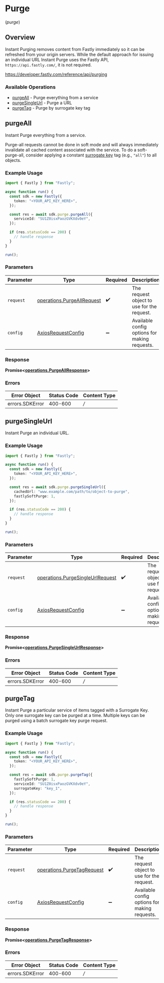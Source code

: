 # Purge
(*purge*)

## Overview

Instant Purging removes content from Fastly immediately so it can be refreshed from your origin servers. While the default approach for issuing an individual URL Instant Purge uses the Fastly API, `https://api.fastly.com/`, it is not required.

<https://developer.fastly.com/reference/api/purging>
### Available Operations

* [purgeAll](#purgeall) - Purge everything from a service
* [purgeSingleUrl](#purgesingleurl) - Purge a URL
* [purgeTag](#purgetag) - Purge by surrogate key tag

## purgeAll

Instant Purge everything from a service.

Purge-all requests cannot be done in soft mode and will always immediately invalidate all cached content associated with the service. To do a soft-purge-all, consider applying a constant [surrogate key](https://docs.fastly.com/en/guides/getting-started-with-surrogate-keys) tag (e.g., `"all"`) to all objects.


### Example Usage

```typescript
import { Fastly } from "Fastly";

async function run() {
  const sdk = new Fastly({
    token: "<YOUR_API_KEY_HERE>",
  });

  const res = await sdk.purge.purgeAll({
    serviceId: "SU1Z0isxPaozGVKXdv0eY",
  });

  if (res.statusCode == 200) {
    // handle response
  }
}

run();
```

### Parameters

| Parameter                                                                    | Type                                                                         | Required                                                                     | Description                                                                  |
| ---------------------------------------------------------------------------- | ---------------------------------------------------------------------------- | ---------------------------------------------------------------------------- | ---------------------------------------------------------------------------- |
| `request`                                                                    | [operations.PurgeAllRequest](../../sdk/models/operations/purgeallrequest.md) | :heavy_check_mark:                                                           | The request object to use for the request.                                   |
| `config`                                                                     | [AxiosRequestConfig](https://axios-http.com/docs/req_config)                 | :heavy_minus_sign:                                                           | Available config options for making requests.                                |


### Response

**Promise<[operations.PurgeAllResponse](../../sdk/models/operations/purgeallresponse.md)>**
### Errors

| Error Object    | Status Code     | Content Type    |
| --------------- | --------------- | --------------- |
| errors.SDKError | 400-600         | */*             |

## purgeSingleUrl

Instant Purge an individual URL.

### Example Usage

```typescript
import { Fastly } from "Fastly";

async function run() {
  const sdk = new Fastly({
    token: "<YOUR_API_KEY_HERE>",
  });

  const res = await sdk.purge.purgeSingleUrl({
    cachedUrl: "www.example.com/path/to/object-to-purge",
    fastlySoftPurge: 1,
  });

  if (res.statusCode == 200) {
    // handle response
  }
}

run();
```

### Parameters

| Parameter                                                                                | Type                                                                                     | Required                                                                                 | Description                                                                              |
| ---------------------------------------------------------------------------------------- | ---------------------------------------------------------------------------------------- | ---------------------------------------------------------------------------------------- | ---------------------------------------------------------------------------------------- |
| `request`                                                                                | [operations.PurgeSingleUrlRequest](../../sdk/models/operations/purgesingleurlrequest.md) | :heavy_check_mark:                                                                       | The request object to use for the request.                                               |
| `config`                                                                                 | [AxiosRequestConfig](https://axios-http.com/docs/req_config)                             | :heavy_minus_sign:                                                                       | Available config options for making requests.                                            |


### Response

**Promise<[operations.PurgeSingleUrlResponse](../../sdk/models/operations/purgesingleurlresponse.md)>**
### Errors

| Error Object    | Status Code     | Content Type    |
| --------------- | --------------- | --------------- |
| errors.SDKError | 400-600         | */*             |

## purgeTag

Instant Purge a particular service of items tagged with a Surrogate Key. Only one surrogate key can be purged at a time. Multiple keys can be purged using a batch surrogate key purge request.

### Example Usage

```typescript
import { Fastly } from "Fastly";

async function run() {
  const sdk = new Fastly({
    token: "<YOUR_API_KEY_HERE>",
  });

  const res = await sdk.purge.purgeTag({
    fastlySoftPurge: 1,
    serviceId: "SU1Z0isxPaozGVKXdv0eY",
    surrogateKey: "key_1",
  });

  if (res.statusCode == 200) {
    // handle response
  }
}

run();
```

### Parameters

| Parameter                                                                    | Type                                                                         | Required                                                                     | Description                                                                  |
| ---------------------------------------------------------------------------- | ---------------------------------------------------------------------------- | ---------------------------------------------------------------------------- | ---------------------------------------------------------------------------- |
| `request`                                                                    | [operations.PurgeTagRequest](../../sdk/models/operations/purgetagrequest.md) | :heavy_check_mark:                                                           | The request object to use for the request.                                   |
| `config`                                                                     | [AxiosRequestConfig](https://axios-http.com/docs/req_config)                 | :heavy_minus_sign:                                                           | Available config options for making requests.                                |


### Response

**Promise<[operations.PurgeTagResponse](../../sdk/models/operations/purgetagresponse.md)>**
### Errors

| Error Object    | Status Code     | Content Type    |
| --------------- | --------------- | --------------- |
| errors.SDKError | 400-600         | */*             |
